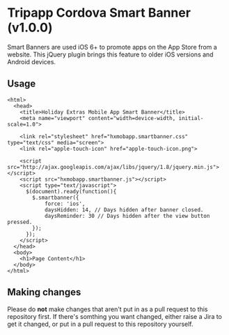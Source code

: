 Tripapp Cordova Smart Banner (v1.0.0)
============================

Smart Banners are used iOS 6+ to promote apps on the App Store from a website. This jQuery plugin
brings this feature to older iOS versions and Android devices.

## Usage ##
    <html>
      <head>
        <title>Holiday Extras Mobile App Smart Banner</title>
        <meta name="viewport" content="width=device-width, initial-scale=1.0">

        <link rel="stylesheet" href="hxmobapp.smartbanner.css" type="text/css" media="screen">
        <link rel="apple-touch-icon" href="apple-touch-icon.png">

        <script src="http://ajax.googleapis.com/ajax/libs/jquery/1.8/jquery.min.js"></script>
        <script src="hxmobapp.smartbanner.js"></script>
        <script type="text/javascript">
          $(document).ready(function(){
            $.smartbanner({
                force: 'ios',
                daysHidden: 14, // Days hidden after banner closed.
                daysReminder: 30 // Days hidden after the view button pressed.
            });
          });
        </script>
      </head>
      <body>
        <h1>Page Content</h1>
      </body>
    </html>


## Making changes ##

Please do **not** make changes that aren't put in as a pull request to this repository first. If there's somthing you want changed, either raise a Jira to get it changed, or put in a pull request to this repository yourself.
